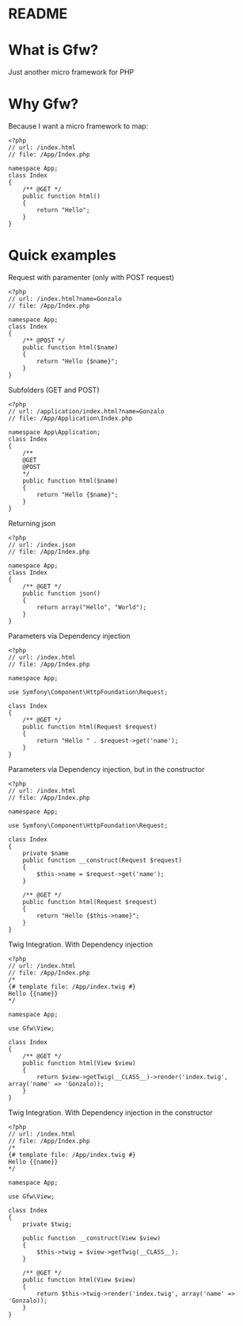 README
=============

What is Gfw?
============

Just another micro framework for PHP

Why Gfw?
============

Because I want a micro framework to map:


```
<?php
// url: /index.html
// file: /App/Index.php

namespace App;
class Index
{
    /** @GET */
    public function html()
    {
        return "Hello";
    }
}
```

Quick examples
============

Request with paramenter (only with POST request)

```
<?php
// url: /index.html?name=Gonzalo
// file: /App/Index.php

namespace App;
class Index
{
    /** @POST */
    public function html($name)
    {
        return "Hello {$name}";
    }
}
```

Subfolders (GET and POST)

```
<?php
// url: /application/index.html?name=Gonzalo
// file: /App/Application\Index.php

namespace App\Application;
class Index
{
    /**
    @GET
    @POST
    */
    public function html($name)
    {
        return "Hello {$name}";
    }
}
```

Returning json

```
<?php
// url: /index.json
// file: /App/Index.php

namespace App;
class Index
{
    /** @GET */
    public function json()
    {
        return array("Hello", "World");
    }
}
```
Parameters vía Dependency injection
```
<?php
// url: /index.html
// file: /App/Index.php

namespace App;

use Symfony\Component\HttpFoundation\Request;

class Index
{
    /** @GET */
    public function html(Request $request)
    {
        return "Hello " . $request->get('name');
    }
}
```
Parameters vía Dependency injection, but in the constructor

```
<?php
// url: /index.html
// file: /App/Index.php

namespace App;

use Symfony\Component\HttpFoundation\Request;

class Index
{
    private $name
    public function __construct(Request $request)
    {
        $this->name = $request->get('name');
    }

    /** @GET */
    public function html(Request $request)
    {
        return "Hello {$this->name}";
    }
}
```

Twig Integration. With Dependency injection

```
<?php
// url: /index.html
// file: /App/Index.php
/*
{# template file: /App/index.twig #}
Hello {{name}}
*/

namespace App;

use Gfw\View;

class Index
{
    /** @GET */
    public function html(View $view)
    {
        return $view->getTwig(__CLASS__)->render('index.twig', array('name' => 'Gonzalo));
    }
}
```
Twig Integration. With Dependency injection in the constructor

```
<?php
// url: /index.html
// file: /App/Index.php
/*
{# template file: /App/index.twig #}
Hello {{name}}
*/

namespace App;

use Gfw\View;

class Index
{
    private $twig;

    public function __construct(View $view)
    {
        $this->twig = $view->getTwig(__CLASS__);
    }

    /** @GET */
    public function html(View $view)
    {
        return $this->twig->render('index.twig', array('name' => 'Gonzalo));
    }
}
```